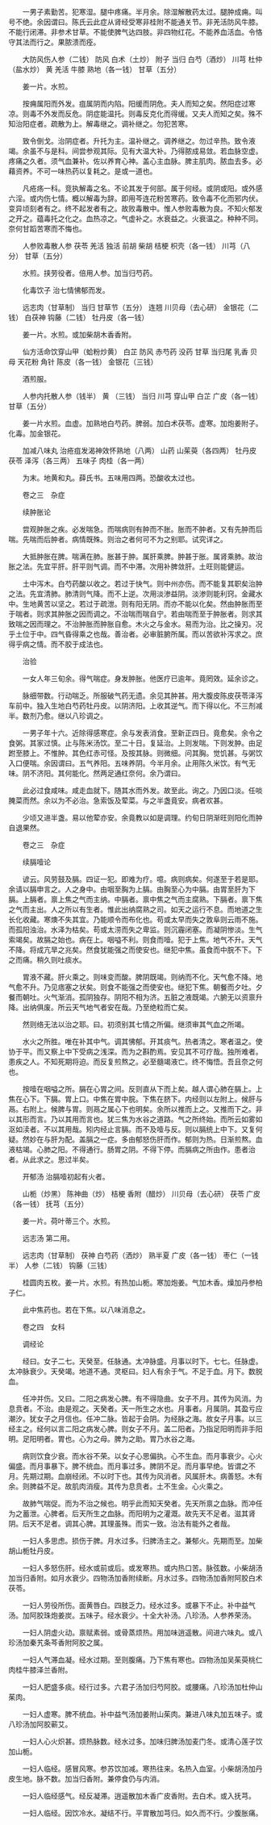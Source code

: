 <!-- { "loadSidebar": true } -->
　　一男子素勤苦。犯寒湿。腿中疼痛。半月余。除湿解散药太过。腿肿成痈。叫号不绝。余因谓曰。陈氏云此症从肾经受寒非桂附不能通关节。非羌活防风牛膝。不能行闭滞。非参术甘草。不能使脾气达四肢。非四物红花。不能养血活血。令恪守其法而行之。果脓溃而痊。

　　大防风伤人参（二钱） 防风 白术（土炒） 附子 当归 白芍（酒炒） 川芎 杜仲（盐水炒） 黄 羌活 牛膝 熟地（各一钱） 甘草（五分）

　　姜一片。水煎。

　　按痈属阳而外发。疽属阴而内陷。阳缓而阴危。夫人而知之矣。然阳症过寒凉。则毒不外发而反危。阴症能温托。则毒反克化而得缓。又夫人而知之矣。殊不知治阳症者。疏散为上。解毒继之。调补继之。勿犯苦寒。

　　致令倒戈。治阴症者。升托为主。温补继之。调养继之。勿过辛热。致令液竭。余虽不与是科。间尝参观其际。见有大温大补。乃得脓成易敛。若血脉空虚。疼痛之久者。须气血兼补。佐以养育心神。盖心主血脉。脾主肌肉。脓血去多。必藉资养。不可一味热药以复耗之。是或一道也。

　　凡疮疡一科。竞执解毒之名。不论其发于何部。属于何经。或阴或阳。或外感六淫。或内伤七情。概以解毒为辞。即用芩连花粉苦寒药。致令毒不化而邪内伏。变异顷刻者有之。终不起发者有之。故败毒散中。惟人参败毒散为良。不知火郁发之开之。蕴毒托之化之。血热凉之。气虚补之。水衰益之。火衰温之。种种不同。奈何甘蹈苦寒而不悔也。

　　人参败毒散人参 茯苓 羌活 独活 前胡 柴胡 桔梗 枳壳（各一钱） 川芎（八分） 甘草（五分）

　　水煎。挟劳役者。倍用人参。加当归芍药。

　　化毒饮子 治七情怫郁而发。

　　远志肉（甘草制） 当归 甘草节（五分） 连翘 川贝母（去心研） 金银花（二钱） 白茯神 钩藤（二钱） 牡丹皮（各一钱）

　　姜一片。水煎。或加柴胡木香香附。

　　仙方活命饮穿山甲（蛤粉炒黄） 白芷 防风 赤芍药 没药 甘草 当归尾 乳香 贝母 天花粉 角针 陈皮（各一钱） 金银花（三钱）

　　酒煎服。

　　人参内托散人参（钱半） 黄 （三钱） 当归 川芎 穿山甲 白芷 广皮（各一钱） 甘草（五分）

　　姜一片水煎。血虚。加熟地白芍药。脾弱。加白术茯苓。虚寒。加炮姜附子。化毒。加金银花。

　　加减八味丸 治疮疽发渴神效怀熟地（八两） 山药 山茱萸（各四两） 牡丹皮 茯苓 泽泻（各三两） 五味子 肉桂（各一两）

　　为末。地黄和丸。薛氏书。五味用四两。恐酸收太过也。

　　卷之三　杂症

　　续肿胀论

　　尝观肿胀之疾。必发喘急。而喘病则有肿而不胀。胀而不肿者。又有先肿而后喘。先喘而后肿者。病情既殊。则治之者何可不为之别耶。试究详之。

　　大抵肿胀在脾。喘满在肺。胀甚于肿。属肝乘脾。肿甚于胀。属肾乘肺。故治胀之法。先宜平肝。肝平则气调。而不中滞。次用补脾敛肝。土旺则能健运。

　　土中泻木。白芍药酸以收之。若过于快气。则中州亦伤。而不能复其职矣治肿之法。先宜清肺。肺清则气降。而不上逆。次用淡渗益阴。淡渗则能利窍。金藏水中。生地黄苦以坚之。若过于疏泄。则有阳无阴。而亦不能以化矣。然由肿胀而至于喘者。则求其肿胀之因而调之。不治喘而喘自宁。若由喘而至于肿胀者。则求其致喘之因而理之。不治肿胀而肿胀自愈。木火之与金水。易而为治。比之操刃。况乎土位于中。四气昏得乘之也哉。善治者。必审脏腑所属。而以苦欲补泻求之。庶得乎病之情。而不胶于成法也。

　　治验

　　一女人年三旬余。得气喘症。身发肿胀。他医疗已逾年。竟罔效。延余诊之。

　　脉细带数。行动喘乏。所服破气药无遗。余见其肿甚。用大腹皮陈皮茯苓泽泻车前中。独入生地白芍药牡丹皮。以阴济阳。上收其逆气。而下得以化。不三剂减半。数剂乃愈。继以八珍调之。

　　一男子年十六。近除得感寒症。余与发表消食。至新正四日。竟愈矣。余令之食粥。其家过慎。止与陈米汤饮。至二十日。复延治。上则发喘。下则发肿。由足跗至膝上。不惟肿。其色红赤可怪。及按其脉。则微细。问其胸。觉饥甚。与粥饮入口便喘。余因谓曰。五气养阳。五味养阴。今半月余。止用陈久米饮。有气无味。阴不济阳。其何能化。然两足通红奈何。余乃谓曰。

　　此必过食咸味。咸走血就下。随其水而外发。故至此。询之。乃因口淡。任啖腌菜而然。余以为不必治。急索饭及荤菜。与之半盏竟安。病者欢甚。

　　少顷又进半盏。易以他荤亦安。余竟教以如是调理。约旬日阴渐旺则阳化而肿自退果然。

　　卷之三　杂症

　　续膈噎论

　　谚云。风劳鼓及膈。四证一犯。即难为疗。噫。病则病矣。何遂至于若是耶。余请以膈申言之。人之身中。由咽至胸为上膈。由胸至心为中膈。由胃至肝为下膈。上膈者。禀上焦之气而主纳。中膈者。禀中焦之气而主腐熟。下膈者。禀下焦之气而主出。人之所以有生者。惟此出纳腐熟之司。如天之运行不息。而地道之生长化收藏。寒燠不失其宜。乃能顺令而布化也。苟或太早而失之敦阜则云雨不施。而孤阳浊治。水泽为枯矣。苟或太涝而失之卑监。则沉霾闭塞。而凝阴惨淡。生气索竭矣。故膈之始也。病在上。咽嗌不利。则食而噎。犯于上焦。地气不升。天气不降。将成亢旱之兆矣。然食犹能强之而使安也。继犯中焦。虽食而中脘不下。下之而痛。稍久则吐痰水。

　　胃液不藏。肝火乘之。则味变而酸。脾阴既竭。则纳而不化。天气愈不降。地气愈不升。乃见痞塞之状矣。则食不能强之而使安也。继犯下焦。朝餐而夕吐。夕餐而朝吐。火气渐消。孤阴独存。阴阳不相为济。五脏之液既竭。六腑无以资禀升降。出纳俱废。所云天气地气者安在哉。乃至绝粒而亡矣。

　　然则络无法以治之耶。曰。初须别其七情之所偏。继须审其气血之所竭。

　　水火之所胜。唯在补其中气。调其怫郁。开其痰气。热者清之。寒者温之。使协于平。而又察上中下受病之浅深。而为之斟酌焉。安见其不可疗哉。独所难者。患疾之人。不知死期将迫。而反复煎熬之。必至髓竭液亡。终不悔悟。吾且奈之何也。

　　按噎在咽嗌之所。膈在心胃之间。反则直从下而上矣。越人谓心肺在膈上。上焦在心下。下膈。胃上口。中焦在胃中脘。下焦在脐下。内经则以左附上。候肝与鬲。右附上。候脾与胃。则鬲之属心下也明矣。余所以推而上之。又推而下之。非以其形而言。乃以其用而言也。犹三焦为水谷之道路。气之所终始。而所云如雾如沤如渎者。不以其用哉。矧内经止言膈。而不及噎与反。则以膈统上中下。又复何疑。然妙在与肝为配。盖膈之一症。多由郁怒伤肝而作。郁则为热。日渐煎熬。血液枯竭。心肺之阳。不得通行。肠胃之阴。不得下停。而膈病之所由作。患者治者。从此求之。思过半矣。

　　开郁汤 治膈噎初起有火者。

　　山栀（炒黑） 陈神曲（炒） 桔梗 香附（醋炒） 川贝母（去心研） 茯苓 广皮（各一钱） 抚芎（五分）

　　姜一片。荷叶蒂三个。水煎。

　　远志汤 第二用。

　　远志肉（甘草制） 茯神 白芍药（洒炒） 熟半夏 广皮（各一钱） 枣仁（一钱半） 人参（二钱） 钩藤（三钱）

　　桂圆肉五枚。姜一片。水煎。有热加山栀。寒加炮姜。气加木香。燥加丹参柏子仁。

　　此中焦药也。若在下焦。以八味消息之。

　　卷之四　女科

　　调经论

　　经曰。女子二七。天癸至。任脉通。太冲脉盛。月事以时下。七七。任脉虚。太冲脉衰少。天癸竭。地道不通。灵枢曰。妇人有余于气。不足于血。月下。数脱血。

　　任冲并伤。又曰。二阳之病发心脾。有不得隐曲。女子不月。其传为风消。为息贲者。不治。由是观之。天癸者。天一所生之水也。月事者。月属阴。其盈亏应潮汐。犹女子之月信也。任冲二脉。皆起于会阴。为经脉之海。故女子月事。以三经主之。经何以言二阳之病发心脾。则女子不月。盖二阳者。乃指足阳明而非手阳明。足阳明者。胃也。心为之母。脾为之助。胃乃水谷之海。

　　病则饮食少衰。而水谷不荣。以女子心思偏执。心不生血。而月事衰少。心火偏盛。而月事暴下。脾不统血。而月事过多。脾阴不足。而月事早绝。皆谓之不月。先期过期。血崩经闭。不以时下也。其传为风消者。风属肝木。病善怒。木有余。则脾益不足。故肌肉消瘦。其传为息贲者。土不生金。心火乘之。

　　故肺气喘促。而为不治之候也。明乎此而知天癸者。先天所禀之血脉。而冲任为之蓄泄。心脾者。后天所生之血脉。而阳明为之灌溉。故先天不足者。滋其肾阴。后天不足者。调其心脾。其理虽殊。而实一致。治法有能外之者哉。

　　一妇人多思虑。损伤于脾。月水过多。归脾汤主之。兼郁火。先期而至。加柴胡山栀牡丹皮。

　　一妇人多怒伤肝。经水或前或后。或发寒热。或内热口苦。脉弦数。小柴胡汤加当归香附。如月水衰少。四物汤加香附续断。月水过多。四物汤加香附阿胶白术茯苓。

　　一妇人劳役所伤。面黄唇白。四肢乏力。经水过多。或暴下不止。补中益气汤。加阿胶珠炮姜炭。五味子。经水衰少。十全大补汤。八珍汤。人参养荣汤。

　　一妇人阴虚火动。禀赋素弱。或骨蒸烦热。用加味逍遥散。间进六味丸。或八珍汤加秦艽条芩香附阿胶之属。

　　一妇人气滞血凝。经水过期。至则腹痛。乃下焦有寒也。四物汤加吴茱萸桃仁肉桂牛膝泽兰香附。

　　一妇人肥盛多痰。经行过多。六君子汤加归芍阿胶。或腰痛。八珍汤加杜仲山茱肉。

　　一妇人虚寒。脾不统血。补中益气汤加姜附山茱肉。兼进八味丸加五味子。或八珍汤加阿胶蕲艾。

　　一妇人心火炽甚。烦热脉数。经水过多。加味归脾汤加麦门冬。或清心莲子饮加山栀。

　　一妇人临经。感冒风寒。参苏饮加减。寒热往来。名热入血室。小柴胡汤加丹皮生地。脉不数。加当归香附。兼停食仍与内消。

　　一妇人临经感气。经反凝滞。逍遥散加木香广皮香附。去白术。或入抚芎。

　　一妇人临经。因饮冷水。凝结不行。平胃散加芎归。如久而不行。少腹胀痛。

